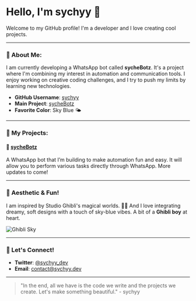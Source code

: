 # Hello, I'm **sychyy** 👋

Welcome to my GitHub profile! I'm a developer and I love creating cool projects.

---

### 🌸 About Me:
I am currently developing a WhatsApp bot called **sycheBotz**. It's a project where I'm combining my interest in automation and communication tools. I enjoy working on creative coding challenges, and I try to push my limits by learning new technologies.

- **GitHub Username**: [sychyy](https://github.com/sychyy)
- **Main Project**: [sycheBotz](https://github.com/sychyy/sycheBotz)  
- **Favorite Color**: Sky Blue 🌤️

---

### 🌟 My Projects:

#### 🦄 [sycheBotz](https://github.com/sychyy/sycheBotz)
A WhatsApp bot that I’m building to make automation fun and easy. It will allow you to perform various tasks directly through WhatsApp. More updates to come!

---

### 🎨 Aesthetic & Fun!

I am inspired by Studio Ghibli's magical worlds. 🌸✨ And I love integrating dreamy, soft designs with a touch of sky-blue vibes. A bit of a **Ghibli boy** at heart. 

![Ghibli Sky](https://images.unsplash.com/photo-1493839138769-0166cf16a4fc)

---

### 📧 Let's Connect!
- **Twitter**: [@sychyy_dev](https://twitter.com/sychyy_dev)
- **Email**: contact@sychyy.dev

---

> "In the end, all we have is the code we write and the projects we create. Let's make something beautiful." - sychyy
